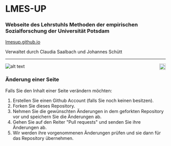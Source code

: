 # LMES-UP

### Webseite des Lehrstuhls Methoden der empirischen Sozialforschung der Universität Potsdam

[lmesup.github.io](https://lmesup.github.io)

Verwaltet durch Claudia Saalbach und Johannes Schütt

---
![alt text](https://www.uni-potsdam.de/typo3conf01/ext/up_template/Resources/Public/Images/logos/up_logo_university_2.png "Universität Potsdam")
<img src="https://www.uni-potsdam.de/typo3conf01/ext/up_template/Resources/Public/Images/logos/up_logo_university_2.png" style="float: right; margin-left: 10px; width:20px;" />

### Änderung einer Seite

Falls Sie den Inhalt einer Seite verändern möchten:

1. Erstellen Sie einen Github Account (falls Sie noch keinen besitzen).
2. Forken Sie dieses Repository.
3. Nehmen Sie die gewünschten Änderungen in dem geforkten Repository vor und speichern Sie die Änderungen ab.
4. Gehen Sie auf den Reiter "Pull requests" und senden Sie ihre Änderungen ab.
5. Wir werden ihre vorgenommenen Änderungen prüfen und sie dann für das Repository übernehmen.
